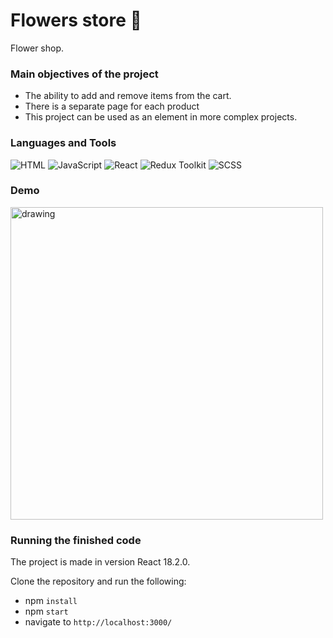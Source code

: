 # Flowers store 💐
Flower shop.

### Main objectives of the project 
* The ability to add and remove items from the cart.
* There is a separate page for each product
* This project can be used as an element in more complex projects.

### Languages and Tools
![HTML](https://img.shields.io/badge/-HTML-4d4d4d?style=for-the-badge&logo=HTML5&logoColor=e44d26)
![JavaScript](https://img.shields.io/badge/-JavaScript-4d4d4d?style=for-the-badge&logo=JavaScript&logoColor=f7dc1c)
![React](https://img.shields.io/badge/-React-4d4d4d?style=for-the-badge&logo=React&logoColor=00d8ff)
![Redux Toolkit](https://img.shields.io/badge/-Redux_Toolkit-4d4d4d?style=for-the-badge&logo=Redux&logoColor=7649bb)
![SCSS](https://img.shields.io/badge/-SCSS-4d4d4d?style=for-the-badge&logo=Sass&logoColor=be608b)

### Demo
<img src="https://user-images.githubusercontent.com/114185457/200577794-61d36c95-3880-4faa-a29b-484196d19199.gif" alt="drawing" width="500"/>

### Running the finished code
The project is made in version React 18.2.0.

Clone the repository and run the following:
* npm `install`
* npm `start`
* navigate to `http://localhost:3000/`

